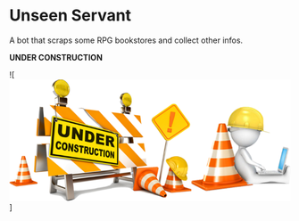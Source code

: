 # Unseen Servant

A bot that scraps some RPG bookstores and collect other infos.



**UNDER CONSTRUCTION**

![![](img/under_construction.png)]